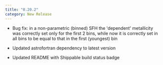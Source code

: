 ```yaml
---
title: "0.20.2"
category: New Release
---
```

  - Bug fix: in a non-parametric (binned) SFH the 'dependent' metallicity was correctly set only for the first 2 bins, while now it is correctly set in all bins to be equal to that in the first (youngest) bin

  - Updated astrofortran dependency to latest version

  - Updated README with Shippable build status badge



